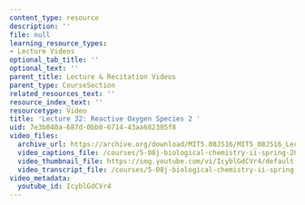```yaml
---
content_type: resource
description: ''
file: null
learning_resource_types:
- Lecture Videos
optional_tab_title: ''
optional_text: ''
parent_title: Lecture & Recitation Videos
parent_type: CourseSection
related_resources_text: ''
resource_index_text: ''
resourcetype: Video
title: 'Lecture 32: Reactive Oxygen Species 2 '
uid: 7e3b040a-687d-0bb0-6714-43aa682305f8
video_files:
  archive_url: https://archive.org/download/MIT5.08JS16/MIT5_08JS16_Lecture_32_300k.mp4
  video_captions_file: /courses/5-08j-biological-chemistry-ii-spring-2016/260b89a73d4055b2862389a312d97eef_IcyblGdCVr4.vtt
  video_thumbnail_file: https://img.youtube.com/vi/IcyblGdCVr4/default.jpg
  video_transcript_file: /courses/5-08j-biological-chemistry-ii-spring-2016/e949e4503821ab0083af8884f07aa3b9_IcyblGdCVr4.pdf
video_metadata:
  youtube_id: IcyblGdCVr4
---
```

